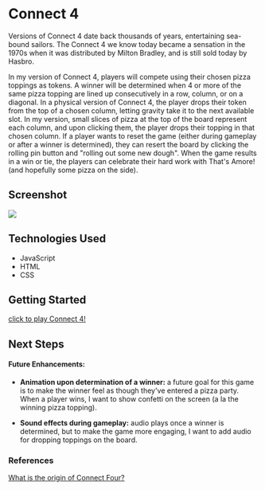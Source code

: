 # Connect 4

Versions of Connect 4 date back thousands of years, entertaining sea-bound sailors. The Connect 4 we know today became a sensation in the 1970s when it was distributed by Milton Bradley, and is still sold today by Hasbro. 

In my version of Connect 4, players will compete using their chosen pizza toppings as tokens. A winner will be determined when 4 or more of the same pizza topping are lined up consecutively in a row, column, or on a diagonal. In a physical version of Connect 4, the player drops their token from the top of a chosen column, letting gravity take it to the next available slot. In my version, small slices of pizza at the top of the board represent each column, and upon clicking them, the player drops their topping in that chosen column. If a player wants to reset the game (either during gameplay or after a winner is determined), they can resert the board by clicking the rolling pin button and "rolling out some new dough". When the game results in a win or tie, the players can celebrate their hard work with That's Amore! (and hopefully some pizza on the side).

## Screenshot

<img src="https://i.imgur.com/wCixCNz.png">

## Technologies Used

- JavaScript
- HTML
- CSS

## Getting Started

[click to play Connect 4!](https://bevcook126.github.io/connect4project/)

## Next Steps

#### Future Enhancements:

- **Animation upon determination of a winner:** a future goal for this game is to make the winner feel as though they've entered a pizza party. When a player wins, I want to show confetti on the screen (a la the winning pizza topping).

- **Sound effects during gameplay:** audio plays once a winner is determined, but to make the game more engaging, I want to add audio for dropping toppings on the board.

### References

[What is the origin of Connect Four?](https://www.trianglelawngames.com/what-is-the-origin-of-connect-four/#:~:text=It%20was%20in%201974%20when,continues%20to%20sell%20the%20game.)
